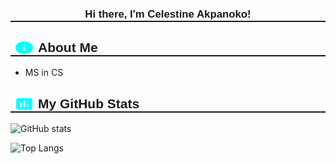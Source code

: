 <h3 style="font-family: 'Nunito', sans-serif; text-align: center; font-size: 1.2em; display: flex; align-items: center; justify-content: center; border-bottom: 2px solid;">Hi there, I'm Celestine Akpanoko!</h3>

<h2 style="font-family: 'Nunito', sans-serif; font-size: 1.5em; display: flex; align-items: center; border-bottom: 2px solid;"><img src="https://github.com/B3zaleel/B3zaleel/blob/main/assets/img/information.svg" style="margin: 0 5px; width: calc(24px + 2 * 5px); height: 24px"/>About Me</h2>

- MS in CS

<h2 style="font-family: 'Nunito', sans-serif; font-size: 1.5em; display: flex; align-items: center; border-bottom: 2px solid;"><img src="https://github.com/B3zaleel/B3zaleel/blob/main/assets/img/chart-box.svg" style="margin: 0 5px; width: calc(24px + 2 * 5px); height: 24px"/>My GitHub Stats</h2>

![GitHub stats](https://github-readme-stats.vercel.app/api?username=CelestineAkpanoko&show_icons=true&theme=prussian)

![Top Langs](https://github-readme-stats.vercel.app/api/top-langs/?username=CelestineAkpanoko&theme=prussian)

<!---
- 👋 Hi, I’m @CelestineAkpanoko
- 👀 I’m interested in Software Engineering and Machine Learning.
- 🌱 I’m currently working an intelligent chatbot system.
- 💞️ I’m looking to collaborate on javascript and python apps.
- 📫 How to reach me: celestineakpanoko@gmail.com
--->
<!---
CelestineAkpanoko/CelestineAkpanoko is a ✨ special ✨ repository because its `README.md` (this file) appears on your GitHub profile.
You can click the Preview link to take a look at your changes.
--->
